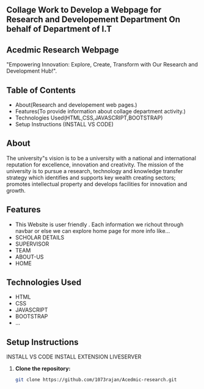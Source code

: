 ## Collage Work to Develop a Webpage for Research and Developement Department On behalf of Department of I.T

## Acedmic Research Webpage

"Empowering Innovation: Explore, Create, Transform with Our Research and Development Hub!".

## Table of Contents
- About(Research and developement web pages.)
- Features(To provide information about collage department activity.)
- Technologies Used(HTML,CSS,JAVASCRIPT,BOOTSTRAP)
- Setup Instructions (INSTALL VS CODE)


## About
The university"s vision is to be a university with a national and international reputation for excellence, innovation and creativity.
The mission of the university is to pursue a research, technology and knowledge transfer strategy which identifies and supports key wealth creating sectors;
promotes intellectual property and develops facilities for innovation and growth.

## Features
- This Website is user friendly . Each information we richout through navbar or else we can explore home page for more info like...
- SCHOLAR DETAILS
- SUPERVISOR
- TEAM
- ABOUT-US
- HOME

## Technologies Used
- HTML
- CSS
- JAVASCRIPT
- BOOTSTRAP
- ...

## Setup Instructions
INSTALL VS CODE 
INSTALL EXTENSION LIVESERVER

1. **Clone the repository:**
   ```sh
   git clone https://github.com/1073rajan/Acedmic-research.git

